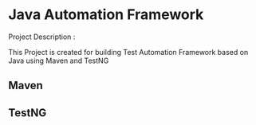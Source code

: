 # Java Automation Framework

Project Description :

This Project is created for building Test Automation Framework based on Java using Maven and TestNG

## Maven

## TestNG
